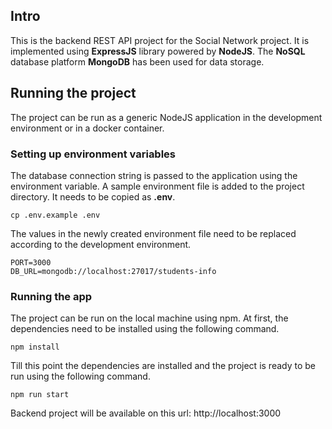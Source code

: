 ## Intro

This is the backend REST API project for the Social Network project. It is implemented using **ExpressJS** library powered by **NodeJS**. The **NoSQL** database platform **MongoDB** has been used for data storage.

## Running the project

The project can be run as a generic NodeJS application in the development environment or in a docker container.

### Setting up environment variables

The database connection string is passed to the application using the environment variable. A sample environment file is added to the project directory. It needs to be copied as **.env**.

```
cp .env.example .env
```

The values in the newly created environment file need to be replaced according to the development environment.

```
PORT=3000
DB_URL=mongodb://localhost:27017/students-info
```

### Running the app

The project can be run on the local machine using npm. At first, the dependencies need to be installed using the following command.

```
npm install
```

Till this point the dependencies are installed and the project is ready to be run using the following command.

```
npm run start
```

Backend project will be available on this url: http://localhost:3000
